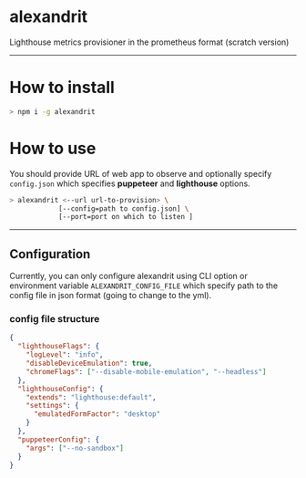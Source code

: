 # alexandrit
Lighthouse metrics provisioner in the prometheus format (scratch version)

---
# How to install
```bash
> npm i -g alexandrit
```

# How to use
You should provide URL of web app to observe and optionally specify ```config.json``` 
which specifies **puppeteer** and **lighthouse** options.
```bash
> alexandrit <--url url-to-provision> \
            [--config=path to config.json] \
            [--port=port on which to listen ]
```
---
## Configuration
Currently, you can only configure alexandrit using CLI option or environment variable ```ALEXANDRIT_CONFIG_FILE```
which specify path to the config file in json format (going to change to the yml).
### config file structure
```json
{
  "lighthouseFlags": {
    "logLevel": "info",
    "disableDeviceEmulation": true,
    "chromeFlags": ["--disable-mobile-emulation", "--headless"]
  },
  "lighthouseConfig": {
    "extends": "lighthouse:default",
    "settings": {
      "emulatedFormFactor": "desktop"
    }
  },
  "puppeteerConfig": {
    "args": ["--no-sandbox"]
  }
}
``` 
